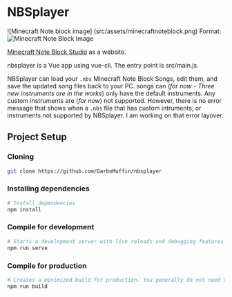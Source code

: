 # NBSplayer

![Minecraft Note block image]
(src/assets/minecraftnoteblock.png)
Format: ![Minecraft Note Block Image](https://gamepedia.cursecdn.com/minecraft_gamepedia/9/9b/Note_Block.png)



[Minecraft Note Block Studio](https://www.stuffbydavid.com/mcnbs) as a website.

nbsplayer is a Vue app using vue-cli. The entry point is src/main.js.

NBSplayer can load your ``` .nbs ``` Minecraft Note Block Songs, edit them, and save the updated song files back to your PC. songs can (*for now - Three new instruments are in the works*) only have the default instruments. Any custom instruments are (*for now*) not supported. However, there is no error message that shows when a ``` .nbs ``` file that has custom intruments, or instruments not supported by NBSplayer. I am working on that error layover.

## Project Setup

### Cloning

```bash
git clone https://github.com/GarboMuffin/nbsplayer
```

### Installing dependencies

```bash
# Install dependencies
npm install
```

### Compile for development

```bash
# Starts a development server with live reloads and debugging features enabled.
npm run serve
```

### Compile for production

```bash
# Creates a minimized build for production. You generally do not need to do this -- the source is automatically compiled and deployed when a commit is made to master.
npm run build
```
